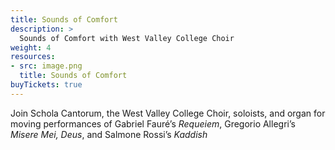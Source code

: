 ```yaml
---
title: Sounds of Comfort
description: >
  Sounds of Comfort with West Valley College Choir
weight: 4
resources:
- src: image.png
  title: Sounds of Comfort
buyTickets: true
---
```


Join Schola Cantorum, the West Valley College Choir, soloists, and organ for
moving performances of Gabriel Faur&eacute;&rsquo;s _Requeiem_, Gregorio Allegri&rsquo;s _Misere Mei, Deus_, and Salmone Rossi&rsquo;s _Kaddish_

